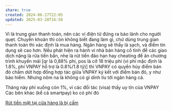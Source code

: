 ```yaml
---
share: true
created: 2024-06-27T22:05
updated: 2025-03-28T16:58
---
```

Vì là trung gian thanh toán, nên các ví điện tử đứng ra bảo lãnh cho người quẹt. Chuyển khoản thì còn không biết đang làm gì, chứ dùng trung gian thanh toán thì xác định là mua hàng. Ngân hàng sẽ thấy là sạch, và điểm tín dụng sẽ cao hơn. Nếu phát hiện ra hành vi nhà bán hàng cố tình để các giao dịch nặng là rửa tiền bẩn, nhẹ là rút tiền đáo hạn hay cheating để ăn chương trình khuyến mãi [qr là 0,88% phí, pos là cỡ 18 triệu phí (vì phí mặc định là 1.8%, phí VNPAY hỗ trợ là 0.8%/1.8 tỷ)] thì VNPAY có quyền hủy điểm bán đó chấm dứt hợp đồng hợp tác giữa VNPAY ký kết với điểm bán đó, y như bảo hiểm. Nhưng nôm na là không có gì dính líu tới ngân hàng cả.

Tháng này phí xuống còn 1%, vì các đối tác (visa) thấy uy tín của VNPAY
Các bên khác (kể cả smartpay) ko có phí đó


[Rút tiền mặt tại cửa hàng là bị cấm](../T%E1%BB%95%20ch%E1%BB%A9c%20t%C3%ADn%20d%E1%BB%A5ng/Ng%C3%A2n%20h%C3%A0ng,%20%C4%91i%E1%BB%83m%20t%C3%ADn%20d%E1%BB%A5ng/R%C3%BAt%20ti%E1%BB%81n%20m%E1%BA%B7t%20t%E1%BA%A1i%20c%E1%BB%ADa%20h%C3%A0ng%20l%C3%A0%20b%E1%BB%8B%20c%E1%BA%A5m.md) 
